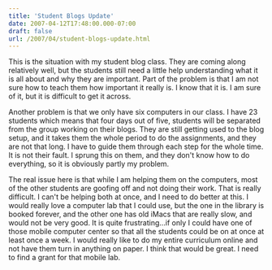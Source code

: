 ```yaml
---
title: 'Student Blogs Update'
date: 2007-04-12T17:48:00.000-07:00
draft: false
url: /2007/04/student-blogs-update.html
---
```


This is the situation with my student blog class. They are coming along relatively well, but the students still need a little help understanding what it is all about and why they are important. Part of the problem is that I am not sure how to teach them how important it really is. I know that it is. I am sure of it, but it is difficult to get it across.  
  
Another problem is that we only have six computers in our class. I have 23 students which means that four days out of five, students will be separated from the group working on their blogs. They are still getting used to the blog setup, and it takes them the whole period to do the assignments, and they are not that long. I have to guide them through each step for the whole time. It is not their fault. I sprung this on them, and they don't know how to do everything, so it is obviously partly my problem.  
  
The real issue here is that while I am helping them on the computers, most of the other students are goofing off and not doing their work. That is really difficult. I can't be helping both at once, and I need to do better at this. I would really love a computer lab that I could use, but the one in the library is booked forever, and the other one has old iMacs that are really slow, and would not be very good. It is quite frustrating...if only I could have one of those mobile computer center so that all the students could be on at once at least once a week. I would really like to do my entire curriculum online and not have them turn in anything on paper. I think that would be great. I need to find a grant for that mobile lab.